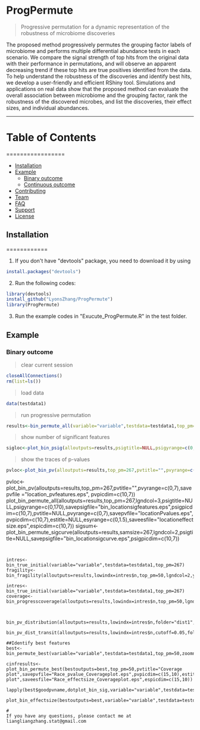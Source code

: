 # ProgPermute
> Progressive permutation for a dynamic representation of the robustness of microbiome discoveries

The proposed method progressively permutes the grouping factor labels of microbiome and performs multiple differential abundance tests in each scenario. We compare the signal strength of top hits from the original data with their performance in permutations, and will observe an apparent decreasing trend if these top hits are true positives identified from the data. To help understand the robustness of the discoveries and identify best hits, we develop a user-friendly and efficient RShiny tool. Simulations and applications on real data show that the proposed method can evaluate the overall association between microbiome and the grouping factor, rank the robustness of the discovered microbes, and list the discoveries, their effect sizes, and individual abundances.

---

# Table of Contents
=================
<!--ts-->
- [Installation](#installation)
- [Example](#example)
   * [Binary outcome](#binary_outcome)
   * [Continuous outcome](#continuous_outcome)
- [Contributing](#contributing)
- [Team](#team)
- [FAQ](#faq)
- [Support](#support)
- [License](#license)
<!--te-->

## Installation
============

1. If you don't have "devtools" package, you need to download it by using 
```R
install.packages("devtools")
```

2. Run the following codes:
```R
library(devtools)
install_github("LyonsZhang/ProgPermute")
library(ProgPermute)
```
3. Run the example codes in "Exucute_ProgPermute.R" in the test folder.

## Example

### Binary outcome
>clear current session
```R
closeAllConnections()
rm(list=ls())
```
>load data
```R
data(testdata1)
```
>run progressive permutation
```R
results<-bin_permute_all(variable="variable",testdata=testdata1,top_pm=267,zoomn=15,alpha=0.05)
```
>show number of significant features
```R
sigloc<-plot_bin_psig(alloutputs=results,psigtitle=NULL,psigyrange=c(0,170),savepsigfile ="sigfeatures.eps", psigpicdim=c(10,7))
```
>show the traces of p-values
```R
pvloc<-plot_bin_pv(alloutputs=results,top_pm=267,pvtitle="",pvyrange=c(0,7),savepvfile ="location_pvfeatures.eps", pvpicdim=c(10,7))
```
pvloc<-plot_bin_pv(alloutputs=results,top_pm=267,pvtitle="",pvyrange=c(0,7),savepvfile ="location_pvfeatures.eps", pvpicdim=c(10,7))
plot_bin_permute_all(alloutputs=results,top_pm=267,lgndcol=3,psigtitle=NULL,psigyrange=c(0,170),savepsigfile="bin_locationsigfeatures.eps",psigpicdim=c(10,7),pvtitle=NULL,pvyrange=c(0,7),savepvfile="locationPvalues.eps",pvpicdim=c(10,7),estitle=NULL,esyrange=c(0,1.5),saveesfile="locationeffectsize.eps",espicdim=c(10,7))
sigsum<-plot_bin_permute_sigcurve(alloutputs=results,samsize=267,lgndcol=2,psigtitle=NULL,savepsigfile="bin_locationsigcurve.eps",psigpicdim=c(10,7))
```


intres<-bin_true_initial(variable="variable",testdata=testdata1,top_pm=267)
fragility<-bin_fragility(alloutputs=results,lowindx=intres$n,top_pm=50,lgndcol=2,yrange=c(0,7),pvtitle=NULL,savepvfile="locationPvfragility.eps",pvpicdim=c(15,7))

intres<-bin_true_initial(variable="variable",testdata=testdata1,top_pm=267)
coverage<-bin_progresscoverage(alloutputs=results,lowindx=intres$n,top_pm=50,lgndcol=2,pvtitle=NULL,savepvfile="locationPvcoverage.eps",pvpicdim=c(15,7),estitle=NULL,saveesfile="locationeffectcoverage.eps",espicdim=c(15,7))



bin_pv_distribution(alloutputs=results,lowindx=intres$n,folder="dist1",pvtitle=NULL,pvpicdim=c(7,7))

bin_pv_dist_transit(alloutputs=results,lowindx=intres$n,cutoff=0.05,folder="results1",pvtitle="",pvpicdim=c(7,7))

##Identify best features
best<-bin_permute_best(variable="variable",testdata=testdata1,top_pm=50,zoomn=100,alpha=0.05)

cinfresults<-plot_bin_permute_best(bestoutputs=best,top_pm=50,pvtitle="Coverage plot",savepvfile="Race_pvalue_Coverageplot.eps",pvpicdim=c(15,10),estitle="Coverage plot",saveesfile="Race_effectsize_Coverageplot.eps",espicdim=c(15,10))

lapply(best$goodpvname,dotplot_bin_sig,variable="variable",testdata=testdata1,folder="individual1")

plot_bin_effectsize(bestoutputs=best,variable="variable",testdata=testdata1,estitle=NULL,saveesfile="location_signedeffectsize_plot.eps",espicdim=c(15,10))

#
If you have any questions, please contact me at liangliangzhang.stat@gmail.com
